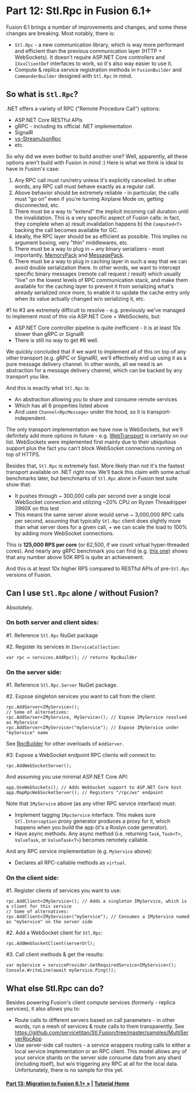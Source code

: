 # Part 12: Stl.Rpc in Fusion 6.1+

Fusion 6.1 brings a number of improvements and changes, and some these changes are breaking. Most notably, there is:
- `Stl.Rpc` - a new communication library, which is way more performant and efficient than the previous communication layer (HTTP + WebSockets). It doesn't require ASP.NET Core controllers and `IXxxClientDef` interfaces to work, so it's also way easier to use it.
- Compute & replica service registration methods in `FusionBuilder` and `CommanderBuilder` designed with `Stl.Rpc` in mind.

## So what is `Stl.Rpc`?

.NET offers a variety of RPC ("Remote Procedure Call") options:
- ASP.NET Core RESTful APIs
- gRPC - including its official .NET implementation
- SignalR
- [vs-StreamJsonRpc](https://github.com/microsoft/vs-streamjsonrpc)
- etc.

So why did we even bother to build another one? Well, apparently, all these options aren't build with Fusion in mind :) Here is what we think is ideal to have in Fusion's case:
1. Any RPC call must run/retry unless it's explicitly cancelled. In other words, any RPC call must behave exactly as a regular call.
2. Above behavior should be extremely reliable - in particular, the calls must "go on" even if you're turning Airplane Mode on, getting disconnected, etc.
3. There must be a way to "extend" the implicit incoming call duration until the invalidation. This is a very specific aspect of Fusion calls: in fact, they complete when a) result invalidation happens b) the `Computed<T>` backing the call becomes available for GC.
4. Ideally, the RPC layer should be as efficient as possible. This implies no argument boxing, very "thin" middlewares, etc.
5. There must be a way to plug in ~ any binary serializers - most importantly, [MemoryPack](https://github.com/Cysharp/MemoryPack) and [MessagePack](https://github.com/MessagePack-CSharp/MessagePack-CSharp).
6. There must be a way to plug in caching layer in such a way that we can avoid double serialization there. In other words, we want to intercept specific binary messages (remote call request / result) which usually "live" on the lowest levels of RPC communication stack, and make them available for the caching layer to prevent it from serializing what's already serialized once more, to enable it to update the cache entry only when its value actually changed w/o serializing it, etc.

#1 to #3 are extremely difficult to resolve - e.g. previously we've managed to implement most of this via ASP.NET Core + WebSockets, but:
- ASP.NET Core controller pipeline is quite inefficient - it is at least 10x slower than gRPC or SignalR
- There is still no way to get #6 well.

We quickly concluded that if we want to implement all of this on top of any other transport (e.g. gRPC or SignalR), we'll effectively end up using it as a pure message delivery channel. In other words, all we need is an abstraction for a message delivery channel, which can be backed by any transport you like.

And this is exactly what `Stl.Rpc` is:
- An abstraction allowing you to share and consume remote services
- Which has all 6 properties listed above
- And uses `Channel<RpcMessage>` under the hood, so it is transport-independent.

The only transport implementation we have now is WebSockets, but we'll definitely add more options in future - e.g. [WebTransport](https://developer.mozilla.org/en-US/docs/Web/API/WebTransport) is certainly on our list. WebSockets were implemented first mainly due to their ubiquitous support plus the fact you can't block WebSocket connections running on top of HTTPS.

Besides that, `Stl.Rpc` is extremely fast. More likely than not it's the fastest transport available on .NET right now. We'll back this claim with some actual benchmarks later, but benchmarks of `Stl.Rpc` alone in Fusion test suite show that:
- It pushes through ~ 300,000 calls per second over a single local WebSocket connection and utilizing ~20% CPU on Ryzen Threadripper 3960X on this test
- This means the same server alone would serve ~ 3,000,000 RPC calls per second, assuming that typically `Stl.Rpc` client does slightly more than what server does for a given call, + we can scale the load to 100% by adding more WebSocket connections.

This is **125,000 RPS per core** (or 62,500, if we count virtual hyper-threaded cores). And nearly any gRPC benchmark you can find (e.g. [this one](https://www.nexthink.com/blog/comparing-grpc-performance)) shows that any number above 50K RPS is quite an achievement. 

And this is at least 10x higher RPS compared to RESTful APIs of pre-`Stl.Rpc` versions of Fusion.

## Can I use `Stl.Rpc` alone / without Fusion?

Absolutely.

### On both server and client sides:

#1. Reference `Stl.Rpc` NuGet package

#2. Register its services in `IServiceCollection`:
```
var rpc = services.AddRpc(); // returns RpcBuilder
```

### On the server side:

#1. Reference `Stl.Rpc.Server` NuGet package.

#2. Expose singleton services you want to call from the client:
```
rpc.AddServer<IMyService>();
// Some of alternatives:
rpc.AddServer<IMyService, MyService>(); // Expose IMyService resolved as MyService
rpc.AddServer<IMyService>("myService"); // Expose IMyService under "myService" name
```

See [RpcBuilder](https://github.com/servicetitan/Stl.Fusion/blob/master/src/Stl.Rpc/RpcBuilder.cs) for other overloads of `AddServer`.

#3: Expose a WebSocket endpoint RPC clients will connect to:
```
rpc.AddWebSocketServer();
```
And assuming you use minimal ASP.NET Core API:
```
app.UseWebSockets(); // Adds WebSocket support to ASP.NET Core host
app.MapRpcWebSocketServer(); // Registers "/rpc/ws" endpoint
```

Note that `IMyService` above (as any other RPC service interface) must:
- Implement tagging `IRpcService` interface. This makes sure `Stl.Interception` proxy generator produces a proxy for it, which happens when you build the app (it's a Roslyn code generator).
- Have async methods. Any async method (i.e. returning `Task`, `Task<T>`, `ValueTask`, or `ValueTask<T>`) becomes remotely callable.

And any RPC service implementation (e.g. `MyService` above):
- Declares all RPC-callable methods as `virtual`.

### On the client side:

#1. Register clients of services you want to use:
```
rpc.AddClient<IMyService>(); // Adds a singleton IMyService, which is a client for this service
// Some of alternatives:
rpc.AddClient<IMyService>("myService"); // Consumes a IMyService named as "myService" on the server side
```

#2. Add a WebSocket client for `Stl.Rpc`:
```
rpc.AddWebSocketClient(serverUrl);
```

#3. Call client methods & get the results:
```
var myService = serviceProvider.GetRequiredService<IMyService>();
Console.WriteLine(await myService.Ping());
```

## What else Stl.Rpc can do?

Besides powering Fusion's client compute services (formerly - replica services), it also allows you to:
- Route calls to different servers based on call parameters - in other words, run a mesh of services & route calls to them transparently. See https://github.com/servicetitan/Stl.Fusion/tree/master/samples/MultiServerRpcApp
- Use server-side call routers - a service wrappers routing calls to either a local service implementation or an RPC client. This model allows any of your service shards on the server side consume data from any shard (including itself), but w/o triggering any RPC at all for the local data. Unfortunately, there is no sample for this yet.

#### [Part 13: Migration to Fusion 6.1+ &raquo;](./Part13.md) | [Tutorial Home](./README.md)

